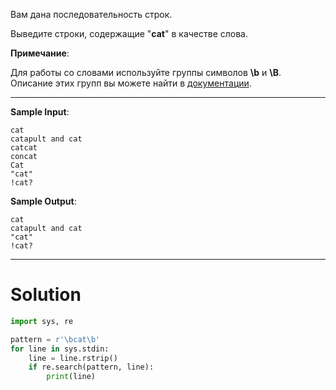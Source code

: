 Вам дана последовательность строк.

Выведите строки, содержащие "**cat**" в качестве слова.

**Примечание**:

Для работы со словами используйте группы символов **\b** и **\B**. Описание этих групп вы можете найти в <a href="https://docs.python.org/3.5/library/re.html">документации</a>.

---

**Sample Input**:

```
cat
catapult and cat
catcat
concat
Cat
"cat"
!cat?
```

**Sample Output**:

```
cat
catapult and cat
"cat"
!cat?
```

---

# Solution
```python
import sys, re

pattern = r'\bcat\b'
for line in sys.stdin:
    line = line.rstrip()
    if re.search(pattern, line):
        print(line)
```
